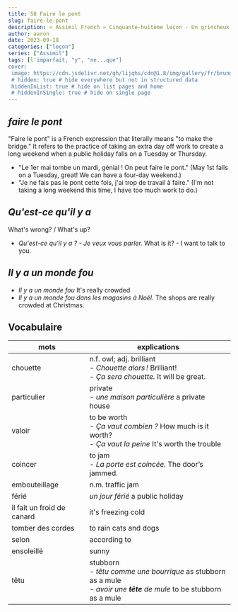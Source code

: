```yaml
---
title: 58 Faire le pont
slug: faire-le-pont
description: « Assimil French » Cinquante-huitème leçon - Un grincheux
author: aaron
date: 2023-09-18
categories: ["leçon"]
series: ["Assimil"]
tags: [l'imparfait, "y", "ne...que"]
cover: 
 image: https://cdn.jsdelivr.net/gh/lijqhs/cdn@1.8/img/gallery/fr/bruno-abatti-mEfIhOTH27w-unsplash.jpg
 # hidden: true # hide everywhere but not in structured data
 hiddenInList: true # hide on list pages and home
 # hiddenInSingle: true # hide on single page
---
```


## *faire le pont*

"Faire le pont" is a French expression that literally means "to make the bridge." It refers to the practice of taking an extra day off work to create a long weekend when a public holiday falls on a Tuesday or Thursday.

- "Le 1er mai tombe un mardi, génial ! On peut faire le pont." (May 1st falls on a Tuesday, great! We can have a four-day weekend.)
- "Je ne fais pas le pont cette fois, j'ai trop de travail à faire." (I'm not taking a long weekend this time, I have too much work to do.)

## *Qu'est-ce qu'il y a*

What's wrong? / What's up?

- *Qu'est-ce qu'il y a ? - Je veux vous parler.* What is it? - I want to talk to you.


## *Il y a un monde fou*

- *Il y a un monde fou* It's really crowded
- *Il y a un monde fou dans les magasins à Noël.* The shops are really crowded at Christmas.


## Vocabulaire

| mots | explications |
| -- | -- | 
| chouette | n.f. owl; adj. brilliant </br> - *Chouette alors !* Brilliant! </br> - *Ça sera chouette.* It will be great. |
| particulier | private </br> - *une maison particulière* a private house |
| valoir | to be worth </br> - *Ça vaut combien ?* How much is it worth? </br> - *Ça vaut la peine* It's worth the trouble |
| coincer | to jam </br> - *La porte est coincée.* The door’s jammed. |
| embouteillage | n.m. traffic jam |
| férié | *un jour férié* a public holiday |
| il fait un froid de canard | it's freezing cold |
| tomber des cordes | to rain cats and dogs |
| selon | according to |
| ensoleillé | sunny |
| têtu | stubborn </br> - *têtu comme une bourrique* as stubborn as a mule </br> - *avoir une **tête** de mule* to be stubborn as a mule |